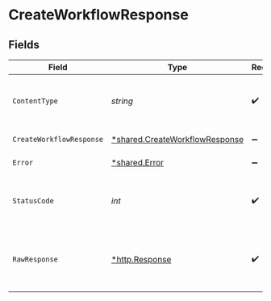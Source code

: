 # CreateWorkflowResponse


## Fields

| Field                                                                                  | Type                                                                                   | Required                                                                               | Description                                                                            |
| -------------------------------------------------------------------------------------- | -------------------------------------------------------------------------------------- | -------------------------------------------------------------------------------------- | -------------------------------------------------------------------------------------- |
| `ContentType`                                                                          | *string*                                                                               | :heavy_check_mark:                                                                     | HTTP response content type for this operation                                          |
| `CreateWorkflowResponse`                                                               | [*shared.CreateWorkflowResponse](../../../pkg/models/shared/createworkflowresponse.md) | :heavy_minus_sign:                                                                     | Created workflow                                                                       |
| `Error`                                                                                | [*shared.Error](../../../pkg/models/shared/error.md)                                   | :heavy_minus_sign:                                                                     | General error                                                                          |
| `StatusCode`                                                                           | *int*                                                                                  | :heavy_check_mark:                                                                     | HTTP response status code for this operation                                           |
| `RawResponse`                                                                          | [*http.Response](https://pkg.go.dev/net/http#Response)                                 | :heavy_check_mark:                                                                     | Raw HTTP response; suitable for custom response parsing                                |